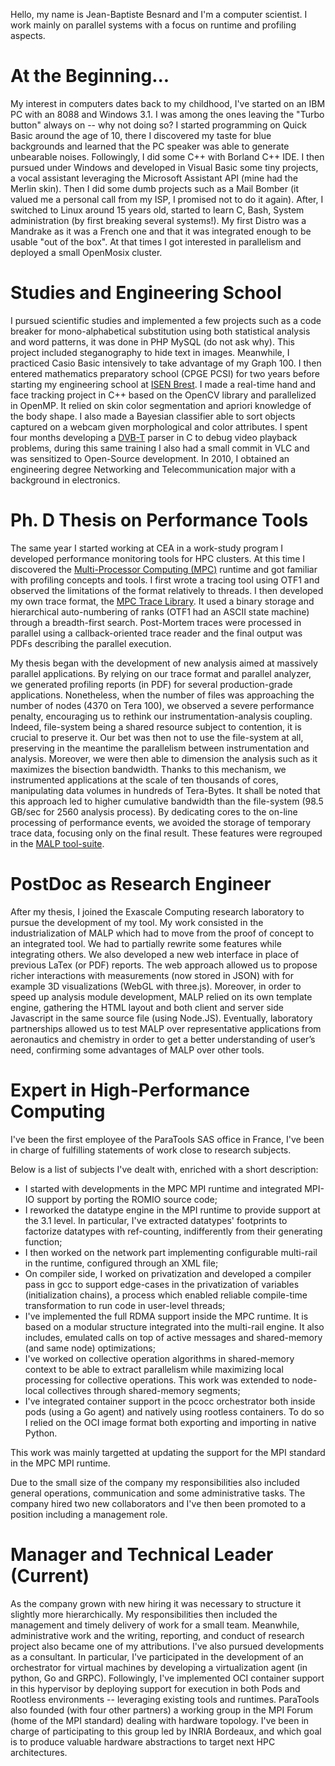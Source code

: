 Hello, my name is Jean-Baptiste Besnard and I'm a computer scientist. I work mainly on parallel systems with a focus on runtime and profiling aspects. 

# At the Beginning...

My interest in computers dates back to my childhood, I've started on an IBM PC with an 8088 and Windows 3.1. I was among the ones leaving the "Turbo button" always on -- why not doing so? I started programming on Quick Basic around the age of 10, there I discovered my taste for blue backgrounds and learned that the PC speaker was able to generate unbearable noises. Followingly, I did some C++ with Borland C++ IDE. I then pursued under Windows and developed in Visual Basic some tiny projects, a vocal assistant leveraging the Microsoft Assistant API (mine had the Merlin skin). Then I did some dumb projects such as a Mail Bomber (it valued me a personal call from my ISP, I promised not to do it again). After, I switched to Linux around 15 years old, started to learn C, Bash, System administration (by first breaking several systems!). My first Distro was a Mandrake as it was a French one and that it was integrated enough to be usable "out of the box". At that times I got interested in parallelism and deployed a small OpenMosix cluster.

# Studies and Engineering School

I pursued scientific studies and implemented a few projects such as a code breaker for mono-alphabetical substitution using both statistical analysis and word patterns, it was done in PHP MySQL (do not ask why). This project included steganography to hide text in images. Meanwhile, I practiced Casio Basic intensively to take advantage of my Graph 100. I then entered mathematics preparatory school (CPGE PCSI) for two years before starting my engineering school at <a href="http://isen-brest.fr/">ISEN Brest</a>. I made a real-time hand and face tracking project in C++ based on the OpenCV library and parallelized in OpenMP. It relied on skin color segmentation and apriori knowledge of the body shape. I also made a Bayesian classifier able to sort objects captured on a webcam given morphological and color attributes. I spent four months developing a <a href="https://en.wikipedia.org/wiki/DVB-T">DVB-T</a> parser in C to debug video playback problems, during this same training I also had a small commit in VLC and was sensitized to Open-Source development. In 2010, I obtained an engineering degree Networking and Telecommunication major with a background in electronics.

# Ph. D Thesis on Performance Tools

The same year I started working at CEA in a work-study program I developed performance monitoring tools for HPC clusters. At this time I discovered the <a href="http://malp.hpcframework.com/">Multi-Processor Computing (MPC)</a> runtime and got familiar with profiling concepts and tools. I first wrote a tracing tool using OTF1 and observed the limitations of the format relatively to threads. I then developed my own trace format, the <a href="https://www.vi-hps.org/cms/upload/material/tw09/vi-hps-tw09-MPC_Trace_Library.pdf">MPC Trace Library</a>. It used a binary storage and hierarchical auto-numbering of ranks (OTF1 had an ASCII state machine) through a breadth-first search. Post-Mortem traces were processed in parallel using a callback-oriented trace reader and the final output was PDFs describing the parallel execution.

My thesis began with the development of new analysis aimed at massively parallel applications. By relying on our trace format and parallel analyzer, we generated profiling reports (in PDF) for several production-grade applications. Nonetheless, when the number of files was approaching the number of nodes (4370 on Tera 100), we observed a severe performance penalty, encouraging us to rethink our instrumentation-analysis coupling. Indeed, file-system being a shared resource subject to contention, it is crucial to preserve it. Our bet was then not to use the file-system at all, preserving in the meantime the parallelism between instrumentation and analysis. Moreover, we were then able to dimension the analysis such as it maximizes the bisection bandwidth. Thanks to this mechanism, we instrumented applications at the scale of ten thousands of cores, manipulating data volumes in hundreds of Tera-Bytes. It shall be noted that this approach led to higher cumulative bandwidth than the file-system (98.5 GB/sec for 2560 analysis process). By dedicating cores to the on-line processing of performance events, we avoided the storage of temporary trace data, focusing only on the final result. These features were regrouped in the <a href="http://malp.hpcframework.com/">MALP tool-suite</a>.


# PostDoc as Research Engineer

After my thesis, I joined the Exascale Computing research laboratory to pursue the development of my tool.
My work consisted in the industrialization of MALP which had to move from the proof of concept to an integrated tool. We had to partially rewrite some features while integrating others. We also developed a new web interface in place of previous LaTex (or PDF) reports. The web approach allowed us to propose richer interactions with measurements (now stored in JSON) with for example 3D visualizations (WebGL with three.js). Moreover, in order to speed up analysis module development, MALP relied on its own template engine, gathering the HTML layout and both client and server side Javascript in the same source file (using Node.JS). Eventually, laboratory partnerships allowed us to test MALP over representative applications from aeronautics and chemistry in order to get a better understanding of user’s need, confirming some advantages of MALP over other tools.

# Expert in High-Performance Computing

I've been the first employee of the ParaTools SAS office in France, I've been in charge of fulfilling statements of work close to research subjects.

Below is a list of subjects I've dealt with, enriched with a short description:

- I started with developments in the MPC MPI runtime and integrated MPI-IO support by porting the ROMIO source code;
- I reworked the datatype engine in the MPI runtime to provide support at the 3.1 level. In particular, I've extracted datatypes' footprints to factorize datatypes with ref-counting, indifferently from their generating function;
- I then worked on the network part implementing configurable multi-rail in the runtime, configured through an XML file;
- On compiler side, I worked on privatization and developed a compiler pass in gcc to support edge-cases in the privatization of variables (initialization chains), a process which enabled reliable compile-time transformation to run code in user-level threads;
- I've implemented the full RDMA support inside the MPC runtime. It is based on a modular structure integrated into the multi-rail engine. It also includes, emulated calls on top of active messages and shared-memory (and same node) optimizations;
- I've worked on collective operation algorithms in shared-memory context to be able to extract parallelism while maximizing local processing for collective operations. This work was extended to node-local collectives through shared-memory segments;
- I've integrated container support in the pcocc orchestrator both inside pods (using a Go agent) and natively using rootless containers. To do so I relied on the OCI image format both exporting and importing in native Python.


This work was mainly targetted at updating the support for the MPI standard in the MPC MPI runtime.

Due to the small size of the company my responsibilities also included general operations, communication and some administrative tasks. The company hired two new collaborators and I've then been promoted to a position including a management role.


# Manager and Technical Leader (Current)

As the company grown with new hiring it was necessary to structure it slightly more hierarchically. My responsibilities then included the management and timely delivery of work for a small team. Meanwhile, administrative work and the writing, reporting, and conduct of research project also became one of my attributions. I've also pursued developments as a consultant. In particular, I've participated in the development of an orchestrator for virtual machines by developing a virtualization agent (in python, Go and GRPC). Followingly, I've implemented OCI container support in this hypervisor by deploying support for execution in both Pods and Rootless environments -- leveraging existing tools and runtimes. ParaTools also founded (with four other partners) a working group in the MPI Forum (home of the MPI standard) dealing with hardware topology. I've been in charge of participating to this group led by INRIA Bordeaux, and which goal is to produce valuable hardware abstractions to target next HPC architectures.
